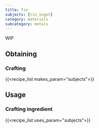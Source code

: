 ```yaml
---
title: Tin
subjects: [tin_ingot]
category: materials
subcategory: metals
---
```


WIP

Obtaining
---------

### Crafting
{{<recipe_list makes_param="subjects">}}


Usage
-----

### Crafting ingredient
{{<recipe_list uses_param="subjects">}}
